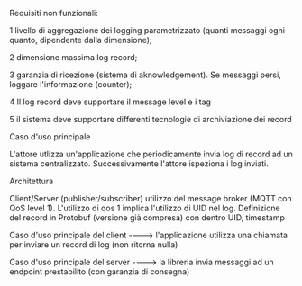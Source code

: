 Requisiti non funzionali:

1 livello di aggregazione dei logging parametrizzato (quanti messaggi ogni quanto, dipendente dalla dimensione);

2 dimensione massima log record;

3 garanzia di ricezione (sistema di aknowledgement). Se messaggi persi, loggare l'informazione (counter);

4 Il log record deve supportare il message level e i tag

5 il sistema deve supportare differenti tecnologie di archiviazione dei record 


Caso d'uso principale

L'attore utlizza un'applicazione che periodicamente invia log di record ad un sistema centralizzato. Successivamente l'attore ispeziona i log inviati.


Architettura

Client/Server (publisher/subscriber) utilizzo del message broker (MQTT con QoS level 1). L'utilizzo di qos 1 implica l'utilizzo di UID nel log.
Definizione del record in Protobuf (versione già compresa) con dentro UID, timestamp

Caso d'uso principale del client ----> l'applicazione utilizza una chiamata per inviare un record di log (non ritorna nulla)


Caso d'uso principale del server ----> la libreria invia messaggi ad un endpoint prestabilito (con garanzia di consegna)
